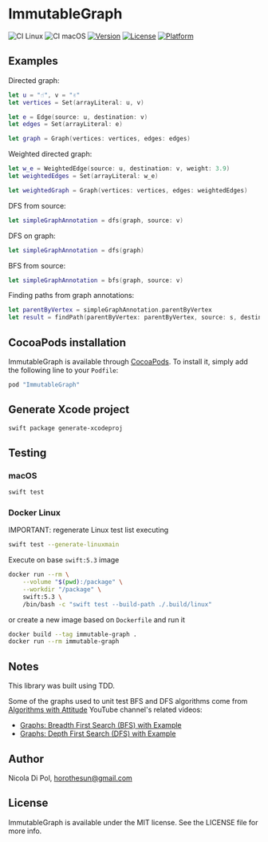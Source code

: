 # ImmutableGraph

![CI Linux](https://github.com/horothesun/ImmutableGraph/workflows/CI%20Linux/badge.svg)
![CI macOS](https://github.com/horothesun/ImmutableGraph/workflows/CI%20macOS/badge.svg)
[![Version](https://img.shields.io/cocoapods/v/ImmutableGraph.svg?style=flat)](http://cocoapods.org/pods/ImmutableGraph)
[![License](https://img.shields.io/cocoapods/l/ImmutableGraph.svg?style=flat)](http://cocoapods.org/pods/ImmutableGraph)
[![Platform](https://img.shields.io/cocoapods/p/ImmutableGraph.svg?style=flat)](http://cocoapods.org/pods/ImmutableGraph)

## Examples

Directed graph:

```swift
let u = "☝️", v = "✌️"
let vertices = Set(arrayLiteral: u, v)

let e = Edge(source: u, destination: v)
let edges = Set(arrayLiteral: e)

let graph = Graph(vertices: vertices, edges: edges)
```

Weighted directed graph:

```swift
let w_e = WeightedEdge(source: u, destination: v, weight: 3.9)
let weightedEdges = Set(arrayLiteral: w_e)

let weightedGraph = Graph(vertices: vertices, edges: weightedEdges)
```

DFS from source:

```swift
let simpleGraphAnnotation = dfs(graph, source: v)
```

DFS on graph:

```swift
let simpleGraphAnnotation = dfs(graph)
```

BFS from source:

```swift
let simpleGraphAnnotation = bfs(graph, source: v)
```

Finding paths from graph annotations:

```swift
let parentByVertex = simpleGraphAnnotation.parentByVertex
let result = findPath(parentByVertex: parentByVertex, source: s, destination: d)
```

## CocoaPods installation

ImmutableGraph is available through [CocoaPods](http://cocoapods.org). To install it, simply add the following line to your `Podfile`:

```ruby
pod "ImmutableGraph"
```

## Generate Xcode project

```bash
swift package generate-xcodeproj
```

## Testing

### macOS

```bash
swift test
```

### Docker Linux

IMPORTANT: regenerate Linux test list executing

```bash
swift test --generate-linuxmain
```

Execute on base `swift:5.3` image

```bash
docker run --rm \
    --volume "$(pwd):/package" \
    --workdir "/package" \
    swift:5.3 \
    /bin/bash -c "swift test --build-path ./.build/linux"
```

or create a new image based on `Dockerfile` and run it

```bash
docker build --tag immutable-graph .
docker run --rm immutable-graph
```

## Notes

This library was built using TDD.

Some of the graphs used to unit test BFS and DFS algorithms come from [Algorithms with Attitude](https://www.youtube.com/channel/UCUGQA2H6AXFolADHf9mBb4Q) YouTube channel's related videos:

* [Graphs: Breadth First Search (BFS) with Example](https://www.youtube.com/watch?v=ls4cHglfc0g)
* [Graphs: Depth First Search (DFS) with Example](https://www.youtube.com/watch?v=qH-mHxkoK0Q)

## Author

Nicola Di Pol, horothesun@gmail.com


## License

ImmutableGraph is available under the MIT license. See the LICENSE file for more info.
